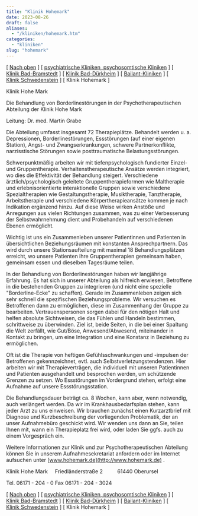 ```yaml
---
title: "Klinik Hohemark"
date: 2023-08-26
draft: false
aliases:
  - "/kliniken/hohemark.htm"
categories:
  - "kliniken"
slug: "hohemark"
---
```


[ [Nach oben](kliniken.htm) ] [ [psychiatrische Kliniken, psychosomtische Kliniken](psychiatrische_kliniken.htm) ] [ [Klinik Bad-Bramstedt](badbramstedt.htm) ] [ [Klinik Bad-Dürkheim](badduerkheim.htm) ] [ [Bailant-Kliniken](bailant.htm) ] [ [Klinik Schwedenstein](schwedenstein.htm) ] [ Klinik Hohemark ]

Klinik Hohe Mark

Die Behandlung von
Borderlinestörungen in der Psychotherapeutischen Abteilung der Klinik Hohe Mark

Leitung: Dr. med. Martin
Grabe

Die Abteilung umfasst
insgesamt 72 Therapieplätze. Behandelt werden u. a. Depressionen, Borderlinestörungen,
Essstörungen (auf einer eigenen Station), Angst- und Zwangserkrankungen,
schwere Partnerkonflikte, narzisstische Störungen sowie posttraumatische
Belastungsstörungen.

Schwerpunktmäßig
arbeiten wir mit tiefenpsychologisch fundierter Einzel- und Gruppentherapie.
Verhaltenstherapeutische Ansätze werden integriert, wo dies die Effektivität
der Behandlung steigert. Verschiedene ärztlich/psychologisch geleitete
Gruppentherapieformen wie Maltherapie und erlebnisorientierte interaktionelle
Gruppen sowie verschiedene Spezialtherapien wie Gestaltungstherapie,
Musiktherapie, Tanztherapie, Arbeitstherapie und verschiedene Körpertherapieansätze
kommen je nach Indikation ergänzend hinzu. Auf diese Weise wirken Anstöße und
Anregungen aus vielen Richtungen zusammen, was zu einer Verbesserung der
Selbstwahrnehmung dient und Probehandeln auf verschiedenen Ebenen ermöglicht.

Wichtig ist uns ein Zusammenleben unserer
Patientinnen und Patienten in übersichtlichen Beziehungsräumen mit konstanten
Ansprechpartnern. Das wird durch unsere Stationsaufteilung mit maximal 18
Behandlungsplätzen erreicht, wo unsere Patienten ihre Gruppentherapien
gemeinsam haben, gemeinsam essen und dieselben Tagesräume teilen.

In der Behandlung von Borderlinestörungen haben
wir langjährige Erfahrung. Es hat sich in unserer Abteilung als hilfreich
erwiesen, Betroffene in die bestehenden Gruppen zu integrieren (und nicht eine
spezielle "Borderline-Ecke" zu schaffen). Gerade im Zusammenleben zeigen
sich sehr schnell die spezifischen Beziehungsprobleme. Wir versuchen es
Betroffenen dann zu ermöglichen, diese im Zusammenhang der Gruppe zu
bearbeiten. Vertrauenspersonen sorgen dabei für den nötigen Halt und helfen
absolute Sichtweisen, die das Fühlen und Handeln bestimmen, schrittweise zu überwinden.
Ziel ist, beide Seiten, in die bei einer Spaltung die Welt zerfällt, wie Gut/Böse,
Anwesend/Abwesend, miteinander in Kontakt zu bringen, um eine Integration und
eine Konstanz in Beziehung zu ermöglichen.

Oft ist die Therapie von
heftigen Gefühlsschwankungen und -impulsen der Betroffenen gekennzeichnet,
evtl. auch Selbstverletzungstendenzen. Hier arbeiten wir mit Therapieverträgen,
die individuell mit unseren Patientinnen und Patienten ausgehandelt und
besprochen werden, um schützende Grenzen zu setzen. Wo Essstörungen im
Vordergrund stehen, erfolgt eine Aufnahme auf unsere Essstörungsstation.

Die Behandlungsdauer beträgt ca. 8 Wochen, kann
aber, wenn notwendig, auch verlängert werden. Da wir im Krankhausbedarfsplan
stehen, kann jeder Arzt zu uns einweisen. Wir brauchen zunächst einen
Kurzarztbrief mit Diagnose und Kurzbeschreibung der vorliegenden Problematik,
der an unser Aufnahmebüro geschickt wird. Wir wenden uns dann an Sie, teilen
Ihnen mit, wann ein Therapieplatz frei wird, oder laden Sie ggfs. auch zu einem
Vorgespräch ein.

Weitere Informationen zur Klinik
und zur Psychotherapeutischen Abteilung können Sie in unserem
Aufnahmesekretariat anfordern oder im Internet aufsuchen unter [www.hohemark.de](http://www.hohemark.de) .

Klinik Hohe Mark     Friedländerstraße 2         
61440 Oberursel

Tel. 06171 - 204 - 0 Fax 06171 - 204 - 3024

[ [Nach oben](kliniken.htm) ] [ [psychiatrische Kliniken, psychosomtische Kliniken](psychiatrische_kliniken.htm) ] [ [Klinik Bad-Bramstedt](badbramstedt.htm) ] [ [Klinik Bad-Dürkheim](badduerkheim.htm) ] [ [Bailant-Kliniken](bailant.htm) ] [ [Klinik Schwedenstein](schwedenstein.htm) ] [ Klinik Hohemark ]